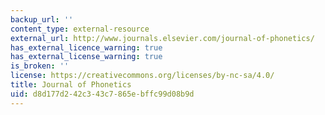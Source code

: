 ```yaml
---
backup_url: ''
content_type: external-resource
external_url: http://www.journals.elsevier.com/journal-of-phonetics/
has_external_licence_warning: true
has_external_license_warning: true
is_broken: ''
license: https://creativecommons.org/licenses/by-nc-sa/4.0/
title: Journal of Phonetics
uid: d8d177d2-42c3-43c7-865e-bffc99d08b9d
---
```

